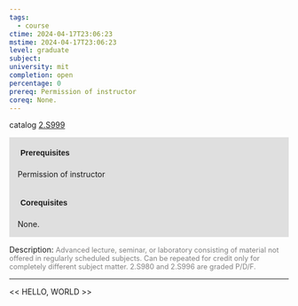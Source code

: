 ```yaml
---
tags:
  - course
ctime: 2024-04-17T23:06:23
mstime: 2024-04-17T23:06:23
level: graduate
subject: 
university: mit
completion: open
percentage: 0
prereq: Permission of instructor
coreq: None.
---
```


catalog [2.S999](http://student.mit.edu/catalog/m2c.html#2.S999)

<span style="display: block; padding: 15px; background-color: rgb(100, 100, 100, 0.2);"><font id="m_prereq2010_0" style="display: block; font-family: Arial, sans-serif; font-weight: bold; padding: 5px">Prerequisites</font><br><span id="prereq2010_0">Permission of instructor</span></span>
<span style="display: block; padding: 15px; background-color: rgb(100, 100, 100, 0.2);"><font id="m_coreq2010_0" style="display: block; font-family: Arial, sans-serif; font-weight: bold; padding: 5px">Corequisites</font><br><span id="coreq2010_0">None.</span></span>

<font style="">Description:</font>
<font style="color: grey; font-size: 0.8rem;">Advanced lecture, seminar, or laboratory consisting of material not offered in regularly scheduled subjects. Can be repeated for credit only for completely different subject matter.  2.S980 and 2.S996 are graded P/D/F.</font>



---

<< HELLO, WORLD >>
